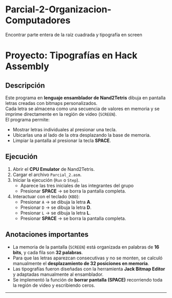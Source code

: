# Parcial-2-Organizacion-Computadores
Encontrar parte entera de la raíz cuadrada y tipografía en screen

# Proyecto: Tipografías en Hack Assembly

##  Descripción
Este programa en **lenguaje ensamblador de Nand2Tetris** dibuja en pantalla letras creadas con bitmaps personalizados.  
Cada letra se almacena como una secuencia de valores en memoria y se imprime directamente en la región de video (`SCREEN`).  
El programa permite:  
- Mostrar letras individuales al presionar una tecla.  
- Ubicarlas una al lado de la otra desplazando la base de memoria.  
- Limpiar la pantalla al presionar la tecla **SPACE**.  

##  Ejecución
1. Abrir el **CPU Emulator** de Nand2Tetris.  
2. Cargar el archivo `Parcial_2.asm`.  
3. Iniciar la ejecución (`Run` o `Step`).
   - Aparece las tres iniciales de las integrantes del grupo
   - Presionar **SPACE** → se borra la pantalla completa. 
5. Interactuar con el teclado (`KBD`):  
   - Presionar `A` → se dibuja la letra **A**.  
   - Presionar `D` → se dibuja la letra **D**.  
   - Presionar `L` → se dibuja la letra **L**.  
   - Presionar **SPACE** → se borra la pantalla completa.  

##  Anotaciones importantes
- La memoria de la pantalla (`SCREEN`) está organizada en palabras de **16 bits**, y cada fila son **32 palabras**.  
- Para que las letras aparezcan consecutivas y no se monten, se calculó manualmente el **desplazamiento de 32 posiciones en memoria**.  
- Las tipografías fueron diseñadas con la herramienta **Jack Bitmap Editor** y adaptadas manualmente al ensamblador.  
- Se implementó la función de **borrar pantalla (SPACE)** recorriendo toda la región de video y escribiendo ceros.  

---


